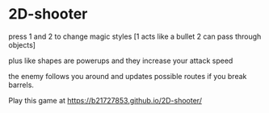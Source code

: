 # 2D-shooter
press  1 and 2 to change magic styles [1 acts like a bullet 2 can pass through objects]

plus like shapes are powerups and they increase your attack speed

the enemy follows you around and updates possible routes if you break barrels.

Play this game at https://b21727853.github.io/2D-shooter/
